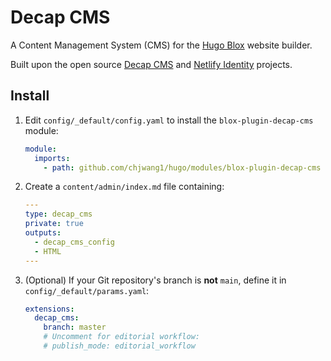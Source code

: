 # Decap CMS

A Content Management System (CMS) for the [Hugo Blox](https://hugoblox.com) website builder.

Built upon the open source [Decap CMS](https://decapcms.org/) and [Netlify Identity](https://docs.netlify.com/visitor-access/identity/#enable-identity-in-the-ui) projects.

## Install

1. Edit `config/_default/config.yaml` to install the `blox-plugin-decap-cms` module:

   ```yaml
   module:
     imports:
       - path: github.com/chjwang1/hugo/modules/blox-plugin-decap-cms
   ```

2. Create a `content/admin/index.md` file containing:

   ```yaml
   ---
   type: decap_cms
   private: true
   outputs:
     - decap_cms_config
     - HTML
   ---

   ```

3. (Optional) If your Git repository's branch is **not** `main`, define it in `config/_default/params.yaml`:

   ```yaml
   extensions:
     decap_cms:
       branch: master
       # Uncomment for editorial workflow:
       # publish_mode: editorial_workflow
   ```

